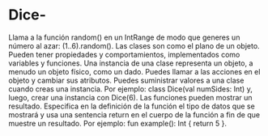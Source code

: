 # Dice-
Llama a la función random() en un IntRange de modo que generes un número al azar: (1..6).random().
Las clases son como el plano de un objeto. Pueden tener propiedades y comportamientos, implementados como variables y funciones.
Una instancia de una clase representa un objeto, a menudo un objeto físico, como un dado. Puedes llamar a las acciones en el objeto y cambiar sus atributos.
Puedes suministrar valores a una clase cuando creas una instancia. Por ejemplo: class Dice(val numSides: Int) y, luego, crear una instancia con Dice(6).
Las funciones pueden mostrar un resultado. Especifica en la definición de la función el tipo de datos que se mostrará y usa una sentencia return en el cuerpo de la función a fin de que muestre un resultado. Por ejemplo: fun example(): Int { return 5 }.
